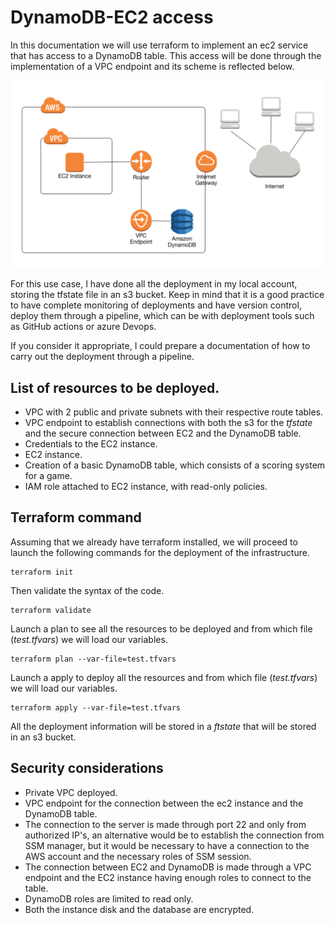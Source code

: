 

# DynamoDB-EC2 access

In this documentation we will use terraform to implement an ec2 service that has access to a DynamoDB table. This access will be done through the implementation of a VPC endpoint and its scheme is reflected below.



![image-20211030092144569](./doc/ec2dynamodb.png)



For this use case, I have done all the deployment in my local account, storing the tfstate file in an s3 bucket.
Keep in mind that it is a good practice to have complete monitoring of deployments and have version control, deploy them through a pipeline, which can be with deployment tools such as GitHub actions or azure Devops.

If you consider it appropriate, I could prepare a documentation of how to carry out the deployment through a pipeline.

## List of resources to be deployed.

- VPC with 2 public and private subnets with their respective route tables.
- VPC endpoint to establish connections with both the s3 for the *tfstate* and the secure connection between EC2 and the DynamoDB table.
- Credentials to the EC2 instance. 
- EC2 instance.
- Creation of a basic DynamoDB table, which consists of a scoring system for a game.
- IAM role attached to EC2 instance, with read-only policies.



## Terraform command

Assuming that we already have terraform installed, we will proceed to launch the following commands for the deployment of the infrastructure.

```console
terraform init
```

Then validate the syntax of the code.

```console
terraform validate
```

Launch  a plan to see all the resources to be deployed and from which file (*test.tfvars*) we will load our variables.

```console
terraform plan --var-file=test.tfvars
```

Launch  a apply to deploy all the resources and from which file (*test.tfvars*) we will load our variables.

```console
terraform apply --var-file=test.tfvars
```

All the deployment information will be stored in a *ftstate* that will be stored in an s3 bucket.



## Security considerations

- Private VPC deployed.
- VPC endpoint for the connection between the ec2 instance and the DynamoDB table.
- The connection to the server is made through port 22 and only from authorized IP's, an alternative would be to establish the connection from SSM manager, but it would be necessary to have a connection to the AWS account and the necessary roles of SSM session.
- The connection between EC2 and DynamoDB is made through a VPC endpoint and the EC2 instance having enough roles to connect to the table.
- DynamoDB roles are limited to read only.
- Both the instance disk and the database are encrypted.